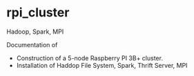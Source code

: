 # rpi_cluster
Hadoop, Spark, MPI



Documentation of
* Construction of a 5-node Raspberry PI 3B+ cluster.
* Installation of Haddop File System, Spark, Thrift Server, MPI
